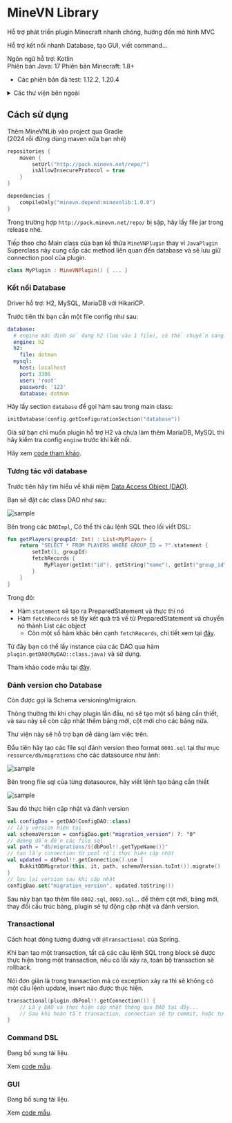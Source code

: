 # MineVN Library

Hỗ trợ phát triển plugin Minecraft nhanh chóng, hướng đến mô hình MVC

Hỗ trợ kết nối nhanh Database, tạo GUI, viết command...

Ngôn ngữ hỗ trợ: Kotlin  
Phiên bản Java: 17
Phiên bản Minecraft: 1.8+
- Các phiên bản đã test: 1.12.2, 1.20.4

<details><summary>Các thư viện bên ngoài</summary>

- HikariCP
- Gson
- H2 driver
- MySQL

</details>

## Cách sử dụng

Thêm MineVNLib vào project qua Gradle  
(2024 rồi đừng dùng maven nữa bạn nhé)

```kotlin
repositories {
    maven {
        setUrl("http://pack.minevn.net/repo/")
        isAllowInsecureProtocol = true
    }
}

dependencies {
    compileOnly("minevn.depend:minevnlib:1.0.0")
}
```

Trong trường hợp `http://pack.minevn.net/repo/` bị sập, hãy lấy file jar trong release nhé.

Tiếp theo cho Main class của bạn kế thừa `MineVNPlugin` thay vì `JavaPlugin`  
Superclass này cung cấp các method liên quan đến database và sẽ lưu giữ connection pool của plugin.

```kotlin
class MyPlugin : MineVNPlugin() { ... }
```


### Kết nối Database

Driver hỗ trợ: H2, MySQL, MariaDB với HikariCP.

Trước tiên thì bạn cần một file config như sau:

```yaml
database:
  # engine mặc định sử dụng h2 (lưu vào 1 file), có thể chuyển sang mysql
  engine: h2
  h2:
    file: dotman
  mysql:
    host: localhost
    port: 3306
    user: 'root'
    password: '123'
    database: dotman
```

Hãy lấy section `database` để gọi hàm sau trong main class:

```kotlin
initDatabase(config.getConfigurationSection("database"))
```

Giả sử bạn chỉ muốn plugin hỗ trợ H2 và chưa làm thêm MariaDB, MySQL thì hãy kiểm tra config `engine` trước khi kết nối.

Hãy xem [code tham khảo](https://github.com/minevn/dotman/blob/master/dotman-plugin/src/main/java/net/minevn/dotman/DotMan.kt#L64).

### Tương tác với database
Trước tiên hãy tìm hiểu về khái niệm [Data Access Object (DAO)](https://gpcoder.com/4935-huong-dan-java-design-pattern-dao/).

Bạn sẽ đặt các class DAO như sau:

![sample](https://i.imgur.com/IA345j6.png)

Bên trong các `DAOImpl`, Có thể thi câu lệnh SQL theo lối viết DSL:
```kotlin
fun getPlayers(groupId: Int) : List<MyPlayer> {
    return "SELECT * FROM PLAYERS WHERE GROUP_ID = ?".statement {
        setInt(1, groupId)
        fetchRecords {
            MyPlayer(getInt("id"), getString("name"), getInt("group_id"))
        }
    }
}
```

Trong đó:
- Hàm `statement` sẽ tạo ra PreparedStatement và thực thi nó
- Hàm `fetchRecords` sẽ lấy kết quả trả về từ PreparedStatement và chuyển nó thành List các object
  - Còn một số hàm khác bên cạnh `fetchRecords`, chi tiết xem tại [đây](https://github.com/MineVN/minevn-library/blob/master/minevnlib-master/src/main/java/net/minevn/libs/db/DataAccess.kt).

Từ đây bạn có thể lấy instance của các DAO qua hàm `plugin.getDAO(MyDAO::class.java)` và sử dụng.

Tham khảo code mẫu tại [đây](https://github.com/minevn/dotman/tree/master/dotman-plugin/src/main/java/net/minevn/dotman/database).

### Đánh version cho Database
Còn được gọi là Schema versioning/migraion.

Thông thường thì khi chạy plugin lần đầu, nó sẽ tạo một số bảng cần thiết, và sau này sẽ còn cập nhật thêm bảng mới, cột mới cho các bảng nữa.

Thư viện này sẽ hỗ trợ bạn dễ dàng làm việc trên.

Đầu tiên hãy tạo các file sql đánh version theo format `0001.sql` tại thư mục `resource/db/migrations` cho các datasource như ảnh:

![sample](https://i.imgur.com/weivUOH.png)

Bên trong file sql của từng datasource, hãy viết lệnh tạo bảng cần thiết

![sample](https://i.imgur.com/BcGtihZ.png)

Sau đó thực hiện cập nhật và đánh version

```kotlin
val configDao = getDAO(ConfigDAO::class)
// lấy version hiện tại
val schemaVersion = configDao.get("migration_version") ?: "0"
// đường dẫn đến các file sql
val path = "db/migrations/${dbPool!!.getTypeName()}"
// tạo lấy connection từ pool rồi thực hiện cập nhật 
val updated = dbPool!!.getConnection().use {
    BukkitDBMigrator(this, it, path, schemaVersion.toInt()).migrate()
}
// lưu lại version sau khi cập nhật
configDao.set("migration_version", updated.toString())
```

Sau này bạn tạo thêm file `0002.sql`, `0003.sql`... để thêm cột mới, bảng mới, thay đổi cấu trúc bảng, plugin sẽ tự động cập nhật và đánh version.

### Transactional
Cách hoạt động tương đương với `@Transactional` của Spring.

Khi bạn tạo một transaction, tất cả các câu lệnh SQL trong block sẽ được thực hiện trong một transaction, nếu có lỗi xảy ra, toàn bộ transaction sẽ rollback.

Nói đơn giản là trong transaction mà có exception xảy ra thì sẽ không có một câu lệnh update, insert nào được thực hiện.

```kotlin
transactional(plugin.dbPool!!.getConnection()) {
    // Lấy DAO và thực hiện cập nhật thông qua DAO tại đây...
    // Sau khi hoàn tất transaction, connection sẽ tự commit, hoặc tự rollback nếu có exception.
}
```

### Command DSL

Đang bổ sung tài liệu.

Xem [code mẫu](https://github.com/minevn/dotman/blob/master/dotman-plugin/src/main/java/net/minevn/dotman/commands/AdminCmd.kt).

### GUI

Đang bổ sung tài liệu.

Xem [code mẫu](https://github.com/MineVN/dotman/blob/master/dotman-plugin/src/main/java/net/minevn/dotman/gui/CardPriceUI.kt).
